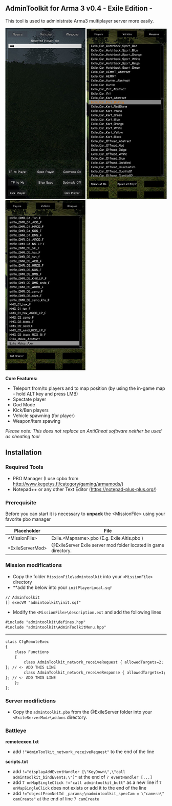 ## AdminToolkit for Arma 3 v0.4 - Exile Edition -

This tool is used to administrate Arma3 multiplayer server more easily.

<img src="images/a3-atk-players.jpg" width="250" title="Manage players">
<img src="images/a3-atk-vehicles.jpg" width="250" title="Spawn vehicles">
<img src="images/a3-atk-weapons.jpg" width="250" title="Get weapons">

**Core Features:**

- Teleport from/to players and to map position (by using the in-game map - hold ALT key and press LMB)
- Spectate player
- God Mode
- Kick/Ban players
- Vehicle spawning (for player)
- Weapon/Item spawing

*Please note: This does not replace an AntiCheat software neither be used as cheating tool*

## Installation
### Required Tools

+ PBO Manager (I use cpbo from http://www.kegetys.fi/category/gaming/armamods/)
+ Notepad++ or any other Text Editor (https://notepad-plus-plus.org/)

### Prerequisite

Before you can start it is necessary to **unpack** the &lt;MissionFile&gt; using your favorite pbo manager

Placeholder            | File
---------------------- | -------------
&lt;MissionFile&gt;    | Exile.&lt;Mapname&gt;.pbo (E.g. Exile.Altis.pbo )
&lt;ExileServerMod&gt; | @ExileServer Exile server mod folder located in game directory.

### Mission modifications

+ Copy the folder `MissionFile\admintoolkit` into your `<MissionFile>` directory
+ **add the below into your `initPlayerLocal.sqf` 
```
// AdminToolkit
[] execVM "admintoolkit\init.sqf"
```
+ Modify the `<MissionFile>\description.ext` and add the following lines
 
```
#include "admintoolkit\defines.hpp"
#include "admintoolkit\AdminToolkitMenu.hpp"
```
---
```
class CfgRemoteExec
{
    class Functions
    {
        class AdminToolkit_network_receiveRequest { allowedTargets=2; }; // <- ADD THIS LINE
		class AdminToolkit_network_receiveResponse { allowedTargets=1; }; // <- ADD THIS LINE
    };
};
```

### Server modifictions

+ Copy the `admintoolkit.pbo` from the @ExileServer folder into your `<ExileServerMod>\addons` directory.
 
### Battleye

**remoteexec.txt**

+ add `!"AdminToolkit_network_receiveRequest"` to the end of the line

**scripts.txt**

+ add `!="displayAddEventHandler [\"KeyDown\",\"call admintoolkit_bindEvents;\"]"` at the end of `7 eventHandler [...]`
+ add `7 onMapSingleClick !="call admintoolkit_butt"` as a new line if `7 onMapSingleClick` does not exists or add it to the end of the line
+ add `!="objectFromNetId _params;\nadmintoolkit_specCam = \"camera\" camCreate"` at the end of line `7 camCreate`
